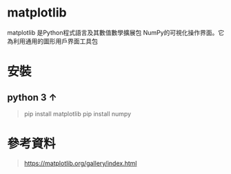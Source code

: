 # matplotlib 
matplotlib 是Python程式語言及其數值數學擴展包 NumPy的可視化操作界面。它為利用通用的圖形用戶界面工具包

# 安裝
## python 3 ↑
> pip install matplotlib
> pip install numpy


# 參考資料
> https://matplotlib.org/gallery/index.html
